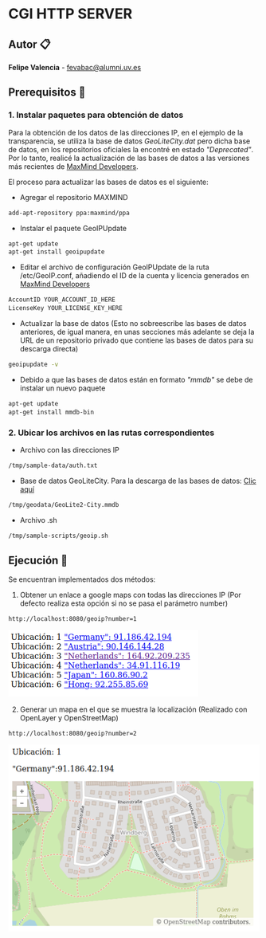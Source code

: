 # CGI HTTP SERVER

## Autor 📋
**Felipe Valencia** - fevabac@alumni.uv.es

## Prerequisitos 🔧

### 1. Instalar paquetes para obtención de datos

Para la obtención de los datos de las direcciones IP, en el ejemplo de la transparencia, se utiliza la base de datos *GeoLiteCity.dat* pero dicha base de datos, en los repositorios oficiales la encontré en estado *"Deprecated"*. Por lo tanto, realicé la actualización de las bases de datos a las versiones más recientes de [MaxMind Developers](https://dev.maxmind.com/geoip/docs/web-services?lang=en).

El proceso para actualizar las bases de datos es el siguiente:

* Agregar el repositorio MAXMIND
```sh
add-apt-repository ppa:maxmind/ppa
```

* Instalar el paquete GeoIPUpdate
```sh
apt-get update
apt-get install geoipupdate
```

* Editar el archivo de configuración GeoIPUpdate de la ruta /etc/GeoIP.conf, añadiendo el ID de la cuenta y licencia generados en [MaxMind Developers](https://www.maxmind.com/en/accounts/785057/license-key)
```sh
AccountID YOUR_ACCOUNT_ID_HERE
LicenseKey YOUR_LICENSE_KEY_HERE
```

* Actualizar la base de datos (Esto no sobreescribe las bases de datos anteriores, de igual manera, en unas secciones más adelante se deja la URL de un repositorio privado que contiene las bases de datos para su descarga directa)
```sh
geoipupdate -v
```

* Debido a que las bases de datos están en formato *"mmdb"* se debe de instalar un nuevo paquete
```sh
apt-get update
apt-get install mmdb-bin
```

### 2. Ubicar los archivos en las rutas correspondientes
* Archivo con las direcciones IP
```sh
/tmp/sample-data/auth.txt
```

* Base de datos GeoLiteCity. Para la descarga de las bases de datos: [Clic aquí](https://universitatdevalencia-my.sharepoint.com/:u:/g/personal/fevabac_alumni_uv_es/EaVgf5woD3FPqwa5oTyURjcBdxr5w4WIHPunfOu4XkUFxA?e=aMy4es)
```sh
/tmp/geodata/GeoLite2-City.mmdb
```

* Archivo .sh
```sh
/tmp/sample-scripts/geoip.sh
```

## Ejecución 🚀

Se encuentran implementados dos métodos:

1. Obtener un enlace a google maps con todas las direcciones IP (Por defecto realiza esta opción si no se pasa el parámetro number)
```sh
http://localhost:8080/geoip?number=1
```
![](/src/main/resources/1.PNG)

2. Generar un mapa en el que se muestra la localización (Realizado con OpenLayer y OpenStreetMap)
```sh
http://localhost:8080/geoip?number=2
```
![](/src/main/resources/2.PNG)